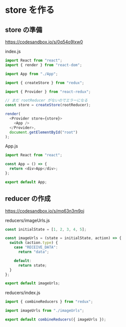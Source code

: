 # store を作る

## store の準備

https://codesandbox.io/s/0q54o9lxw0

index.js

```js
import React from "react";
import { render } from "react-dom";

import App from "./App";

import { createStore } from "redux";

import { Provider } from "react-redux";

// まだ rootReducer がないのでエラーになる
const store = createStore(rootReducer);

render(
  <Provider store={store}>
    <App />
  </Provider>,
  document.getElementById("root")
);
```

App.js
```js
import React from "react";

const App = () => {
  return <div>App</div>;
};

export default App;
```

## reducer の作成
https://codesandbox.io/s/mq63n3m9oj

reducers/imageUrls.js

```js
const initialState = [1, 2, 3, 4, 5];

const imageUrls = (state = initialState, action) => {
  switch (action.type) {
    case "RECEIVE_DATA":
      return "data";

    default:
      return state;
  }
};

export default imageUrls;
```

reducers/index.js

```js
import { combineReducers } from "redux";

import imageUrls from "./imageUrls";

export default combineReducers({ imageUrls });

```
